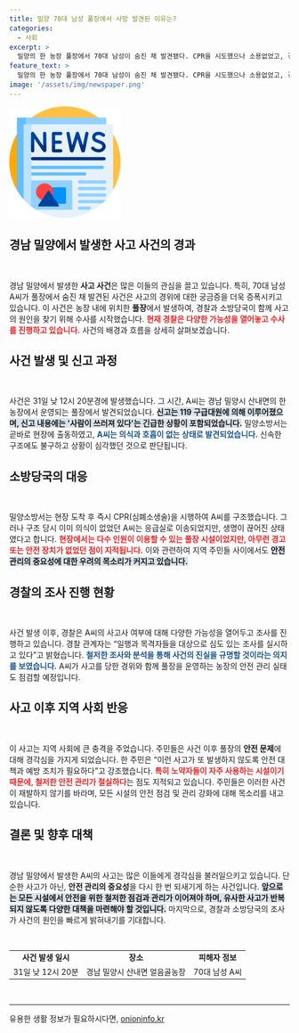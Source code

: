```yaml
---
title: 밀양 70대 남성 풀장에서 사망 발견된 이유는?
categories:
  - 사회
excerpt: >
  밀양의 한 농장 풀장에서 70대 남성이 숨진 채 발견됐다. CPR을 시도했으나 소용없었고, 경찰은 사고 경위를 조사 중이다. 사건의 진실이 밝혀질지 주목된다!
feature_text: >
  밀양의 한 농장 풀장에서 70대 남성이 숨진 채 발견됐다. CPR을 시도했으나 소용없었고, 경찰은 사고 경위를 조사 중이다. 사건의 진실이 밝혀질지 주목된다!
image: '/assets/img/newspaper.png'
---
```


<p><img src="/assets/img/newspaper.png" alt="kimp 속보" /></p>

<h2 data-ke-size="size26">경남 밀양에서 발생한 사고 사건의 경과</h2>

<p data-ke-size="size16">&nbsp;</p>

<p>경남 밀양에서 발생한 <b>사고 사건</b>은 많은 이들의 관심을 끌고 있습니다. 특히, 70대 남성 A씨가 풀장에서 숨진 채 발견된 사건은 사고의 경위에 대한 궁금증을 더욱 증폭시키고 있습니다. 이 사건은 농장 내에 위치한 <b>풀장</b>에서 발생하여, 경찰과 소방당국이 함께 사고의 원인을 찾기 위해 수사를 시작했습니다. <b><span style="color: #ee2323;">현재 경찰은 다양한 가능성을 열어놓고 수사를 진행하고 있습니다.</span></b> 사건의 배경과 흐름을 상세히 살펴보겠습니다.</p>

<h2 data-ke-size="size26">사건 발생 및 신고 과정</h2>

<p data-ke-size="size16">&nbsp;</p>

<p>사건은 31일 낮 12시 20분경에 발생했습니다. 그 시간, A씨는 경남 밀양시 산내면의 한 농장에서 운영되는 풀장에서 발견되었습니다. <b><span style="background-color: #21538527;">신고는 119 구급대원에 의해 이루어졌으며, 신고 내용에는 '사람이 쓰러져 있다'는 긴급한 상황이 포함되었습니다.</span></b> 밀양소방서는 곧바로 현장에 출동하였고, <b><span style="color: #1a5490;">A씨는 의식과 호흡이 없는 상태로 발견되었습니다.</span></b> 신속한 구조에도 불구하고 상황이 심각했던 것으로 판단됩니다.</p>

<h2 data-ke-size="size26">소방당국의 대응</h2>

<p data-ke-size="size16">&nbsp;</p>

<p>밀양소방서는 현장 도착 후 즉시 CPR(심폐소생술)을 시행하여 A씨를 구조했습니다. 그러나 구조 당시 이미 의식이 없었던 A씨는 응급실로 이송되었지만, 생명이 끊어진 상태였다고 합니다. <b><span style="color: #ee2323;">현장에서는 다수 인원이 이용할 수 있는 풀장 시설이었지만, 아무런 경고 또는 안전 장치가 없었던 점이 지적됩니다.</span></b> 이와 관련하여 지역 주민들 사이에서도 <b><span style="background-color: #21538527;">안전 관리의 중요성에 대한 우려의 목소리가 커지고 있습니다.</span></b></p>

<h2 data-ke-size="size26">경찰의 조사 진행 현황</h2>

<p data-ke-size="size16">&nbsp;</p>

<p>사건 발생 이후, 경찰은 A씨의 사고사 여부에 대해 다양한 가능성을 열어두고 조사를 진행하고 있습니다. 경찰 관계자는 “일행과 목격자들을 대상으로 심도 있는 조사를 실시하고 있다”고 밝혔습니다. <b><span style="color: #1a5490;">철저한 조사와 분석을 통해 사건의 진실을 규명할 것이라는 의지를 보였습니다.</span></b> A씨가 사고를 당한 경위와 함께 풀장을 운영하는 농장의 안전 관리 실태도 점검할 예정입니다.</p>

<h2 data-ke-size="size26">사고 이후 지역 사회 반응</h2>

<p data-ke-size="size16">&nbsp;</p>

<p>이 사고는 지역 사회에 큰 충격을 주었습니다. 주민들은 사건 이후 풀장의 <b>안전 문제</b>에 대해 경각심을 가지게 되었습니다. 한 주민은 “이런 사고가 또 발생하지 않도록 안전 대책과 예방 조치가 필요하다”고 강조했습니다. <b><span style="color: #ee2323;">특히 노약자들이 자주 사용하는 시설이기 때문에, 철저한 안전 관리가 절실하다</span></b>는 점도 지적되고 있습니다. 주민들은 이러한 사건이 재발하지 않기를 바라며, 모든 시설의 안전 점검 및 관리 강화에 대해 목소리를 내고 있습니다.</p>

<h2 data-ke-size="size26">결론 및 향후 대책</h2>

<p data-ke-size="size16">&nbsp;</p>

<p>경남 밀양에서 발생한 A씨의 사고는 많은 이들에게 경각심을 불러일으키고 있습니다. 단순한 사고가 아닌, <b>안전 관리의 중요성</b>을 다시 한 번 되새기게 하는 사건입니다. <b><span style="background-color: #21538527;">앞으로는 모든 시설에서 안전을 위한 철저한 점검과 관리가 이어져야 하며, 유사한 사고가 반복되지 않도록 다양한 대책을 마련해야 할 것입니다.</span></b> 마지막으로, 경찰과 소방당국의 조사가 사건의 원인을 빠르게 밝혀내기를 기대합니다. </p>

<p data-ke-size="size16">&nbsp;</p>

<table style="width: 100%; border-collapse: collapse;">
<tr>
<td style="text-align: center; height: 17px;"><b>사건 발생 일시</b></td>
<td style="text-align: center; height: 17px;"><b>장소</b></td>
<td style="text-align: center; height: 17px;"><b>피해자 정보</b></td>
</tr>
<tr>
<td style="text-align: center; height: 17px;">31일 낮 12시 20분</td>
<td style="text-align: center; height: 17px;">경남 밀양시 산내면 얼음골농장</td>
<td style="text-align: center; height: 17px;">70대 남성 A씨</td>
</tr>
</table>

<p data-ke-size="size16">&nbsp;</p>

<hr />
유용한 생활 정보가 필요하시다면, <a href="https://onioninfo.kr" rel="dofollow">onioninfo.kr</a>


